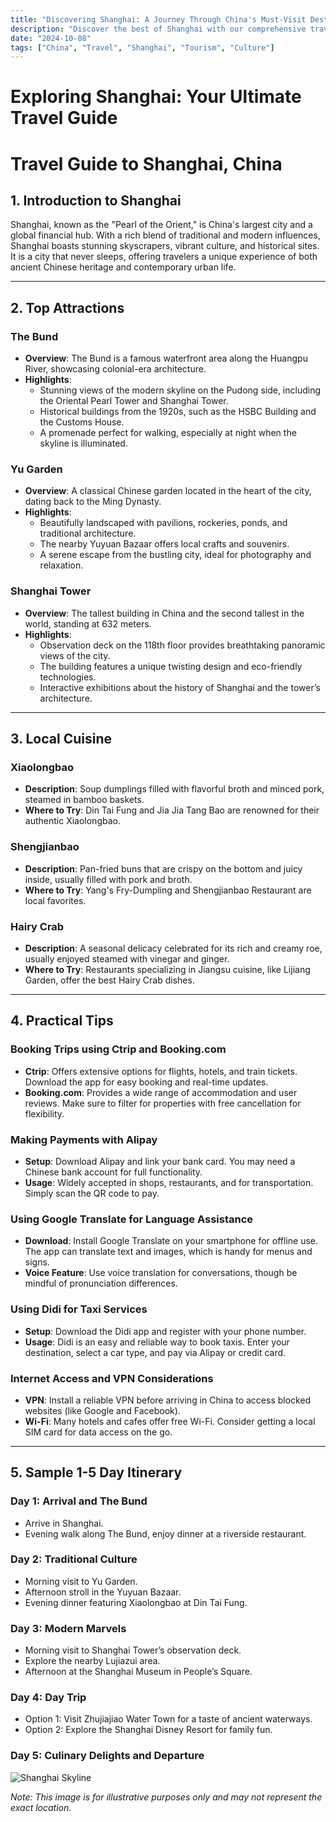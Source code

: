 ```yaml
---
title: "Discovering Shanghai: A Journey Through China's Must-Visit Destination"
description: "Discover the best of Shanghai with our comprehensive travel guide. Explore top attractions, savor local cuisine, and get insider tips for an unforgettable Chinese adventure."
date: "2024-10-08"
tags: ["China", "Travel", "Shanghai", "Tourism", "Culture"]
---
```


# Exploring Shanghai: Your Ultimate Travel Guide

# Travel Guide to Shanghai, China

## 1. Introduction to Shanghai
Shanghai, known as the "Pearl of the Orient," is China's largest city and a global financial hub. With a rich blend of traditional and modern influences, Shanghai boasts stunning skyscrapers, vibrant culture, and historical sites. It is a city that never sleeps, offering travelers a unique experience of both ancient Chinese heritage and contemporary urban life.

---

## 2. Top Attractions

### The Bund
- **Overview**: The Bund is a famous waterfront area along the Huangpu River, showcasing colonial-era architecture.
- **Highlights**:
  - Stunning views of the modern skyline on the Pudong side, including the Oriental Pearl Tower and Shanghai Tower.
  - Historical buildings from the 1920s, such as the HSBC Building and the Customs House.
  - A promenade perfect for walking, especially at night when the skyline is illuminated.
  
### Yu Garden
- **Overview**: A classical Chinese garden located in the heart of the city, dating back to the Ming Dynasty.
- **Highlights**:
  - Beautifully landscaped with pavilions, rockeries, ponds, and traditional architecture.
  - The nearby Yuyuan Bazaar offers local crafts and souvenirs.
  - A serene escape from the bustling city, ideal for photography and relaxation.

### Shanghai Tower
- **Overview**: The tallest building in China and the second tallest in the world, standing at 632 meters.
- **Highlights**:
  - Observation deck on the 118th floor provides breathtaking panoramic views of the city.
  - The building features a unique twisting design and eco-friendly technologies.
  - Interactive exhibitions about the history of Shanghai and the tower’s architecture.

---

## 3. Local Cuisine

### Xiaolongbao
- **Description**: Soup dumplings filled with flavorful broth and minced pork, steamed in bamboo baskets.
- **Where to Try**: Din Tai Fung and Jia Jia Tang Bao are renowned for their authentic Xiaolongbao.

### Shengjianbao
- **Description**: Pan-fried buns that are crispy on the bottom and juicy inside, usually filled with pork and broth.
- **Where to Try**: Yang's Fry-Dumpling and Shengjianbao Restaurant are local favorites.

### Hairy Crab
- **Description**: A seasonal delicacy celebrated for its rich and creamy roe, usually enjoyed steamed with vinegar and ginger.
- **Where to Try**: Restaurants specializing in Jiangsu cuisine, like Lijiang Garden, offer the best Hairy Crab dishes.

---

## 4. Practical Tips

### Booking Trips using Ctrip and Booking.com
- **Ctrip**: Offers extensive options for flights, hotels, and train tickets. Download the app for easy booking and real-time updates.
- **Booking.com**: Provides a wide range of accommodation and user reviews. Make sure to filter for properties with free cancellation for flexibility.

### Making Payments with Alipay
- **Setup**: Download Alipay and link your bank card. You may need a Chinese bank account for full functionality.
- **Usage**: Widely accepted in shops, restaurants, and for transportation. Simply scan the QR code to pay.

### Using Google Translate for Language Assistance
- **Download**: Install Google Translate on your smartphone for offline use. The app can translate text and images, which is handy for menus and signs.
- **Voice Feature**: Use voice translation for conversations, though be mindful of pronunciation differences.

### Using Didi for Taxi Services
- **Setup**: Download the Didi app and register with your phone number.
- **Usage**: Didi is an easy and reliable way to book taxis. Enter your destination, select a car type, and pay via Alipay or credit card.

### Internet Access and VPN Considerations
- **VPN**: Install a reliable VPN before arriving in China to access blocked websites (like Google and Facebook).
- **Wi-Fi**: Many hotels and cafes offer free Wi-Fi. Consider getting a local SIM card for data access on the go.

---

## 5. Sample 1-5 Day Itinerary

### Day 1: Arrival and The Bund
- Arrive in Shanghai.
- Evening walk along The Bund, enjoy dinner at a riverside restaurant.

### Day 2: Traditional Culture
- Morning visit to Yu Garden.
- Afternoon stroll in the Yuyuan Bazaar.
- Evening dinner featuring Xiaolongbao at Din Tai Fung.

### Day 3: Modern Marvels
- Morning visit to Shanghai Tower’s observation deck.
- Explore the nearby Lujiazui area.
- Afternoon at the Shanghai Museum in People’s Square.

### Day 4: Day Trip
- Option 1: Visit Zhujiajiao Water Town for a taste of ancient waterways.
- Option 2: Explore the Shanghai Disney Resort for family fun.

### Day 5: Culinary Delights and Departure

<img src="https://source.unsplash.com/1600x900/?Shanghai,cityscape" alt="Shanghai Skyline" loading="lazy">

*Note: This image is for illustrative purposes only and may not represent the exact location.*


